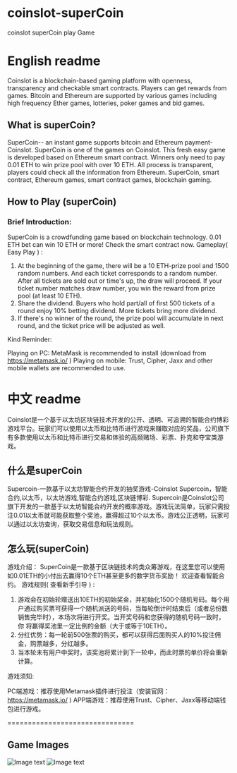 # coinslot-superCoin
coinslot superCoin play Game

# English readme
Coinslot is a blockchain-based gaming platform with openness, transparency and checkable smart contracts. Players can get rewards from games. Bitcoin and Ethereum are supported by various games including high frequency Ether games, lotteries, poker games and bid games.

## What is superCoin?
SuperCoin-- an instant game supports bitcoin and Ethereum payment- Coinslot.
SuperCoin is one of the games on Coinslot. This fresh easy game is developed based on Ethereum smart contract. Winners only need to pay 0.01 ETH to win prize pool with over 10 ETH. All process is transparent, players could check all the information from Ethereum.
SuperCoin, smart contract, Ethereum games, smart contract games, blockchain gaming.

## How to Play (superCoin)

### Brief Introduction:
SuperCoin is a crowdfunding game based on blockchain technology. 0.01 ETH bet can win 10 ETH or more! Check the smart contract now.
Gameplay( Easy Play ) :

1. At the beginning of the game, there will be a 10 ETH-prize pool and 1500 random numbers. And each ticket corresponds to a random number. After all tickets are sold out or time's up, the 		draw will proceed. If your ticket number matches draw number, you win the reward from prize pool (at least 10 ETH).
2. Share the dividend. Buyers who hold part/all of first 500 tickets of a round enjoy 10% betting dividend. More tickets bring more dividend.
3. If there's no winner of the round, the prize pool will accumulate in next round, and the ticket price will be adjusted as well.

Kind Reminder:

Playing on PC: MetaMask is recommended to install (download from https://metamask.io/ )
Playing on mobile: Trust, Cipher, Jaxx and other mobile wallets are recommended to use.

# 中文 readme
Coinslot是一个基于以太坊区块链技术开发的公开、透明、可追溯的智能合约博彩游戏平台。玩家们可以使用以太币和比特币进行游戏来赚取对应的奖品，公司旗下有多款使用以太币和比特币进行交易和体验的高频赌场、彩票、扑克和夺宝类游戏。
## 什么是superCoin
Supercoin-一款基于以太坊智能合约开发的抽奖游戏-Coinslot
Supercoin，智能合约,以太币，以太坊游戏,智能合约游戏,区块链博彩.
Supercoin是Coinslot公司旗下开发的一款基于以太坊智能合约开发的概率游戏。游戏玩法简单，玩家只需投注0.01以太币就可能获取整个奖池，赢得超过10个以太币。游戏公正透明，玩家可以通过以太坊查询，获取交易信息和玩法规则。
## 怎么玩(superCoin)
游戏介绍：
SuperCoin是一款基于区块链技术的类众筹游戏，在这里您可以使用如0.01ETH的小付出去赢得10个ETH甚至更多的数字货币奖励！ 欢迎查看智能合约。
游戏规则( 查看新手引导 ) :

1. 游戏会在初始轮赠送出10ETH的初始奖金，并初始化1500个随机号码。每个用户通过购买票可获得一个随机派送的号码，当每轮倒计时结束后（或者总份数销售完毕时），本场次将进行开奖。当开奖号码和您获得的随机号码一致时，你		将赢得奖池里一定比例的金额（大于或等于10ETH）。
2. 分红优势：每一轮前500张票的购买，都可以获得后面购买人的10%投注佣金，购票越多，分红越多。
3. 当本轮未有用户中奖时，该奖池将累计到下一轮中，而此时票的单价将会重新计算。

游戏须知:

PC端游戏：推荐使用Metamask插件进行投注（安装官网： https://metamask.io/ )
APP端游戏：推荐使用Trust、Cipher、Jaxx等移动端钱包进行游戏。

===============================
## Game Images
![Image text](https://github.com/CoinslotBV/superCoin/blob/master/gameImg/supercoin1.png)
![Image text](https://github.com/CoinslotBV/superCoin/blob/master/gameImg/supercoin2.png)